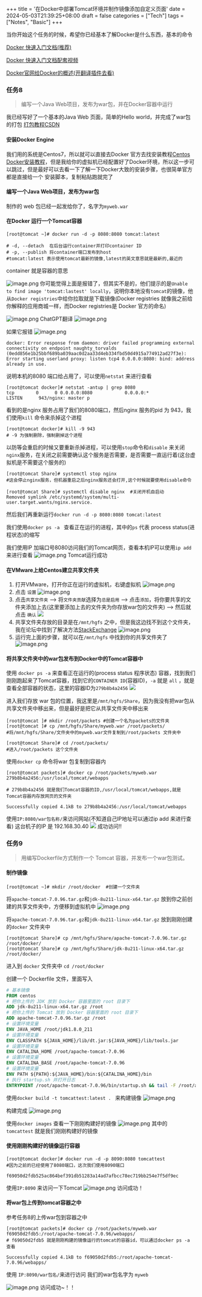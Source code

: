 +++
title = '在Docker中部署Tomcat环境并制作镜像添加自定义页面'
date = 2024-05-03T21:39:25+08:00
draft = false
categories = ["Tech"]
tags = ["Notes", "Basic"]
+++

当你开始这个任务的时候，希望你已经基本了解Docker是什么东西，基本的命令

[Docker 快速入门文档(推荐)](https://docker.easydoc.net/doc/81170005/cCewZWoN/lTKfePfP)

[Docker 快速入门文档配套视频](https://www.bilibili.com/video/BV11L411g7U1/)

[Docker官网给Docker的概述(开翻译插件去看)](https://docs.docker.com/get-started/overview/)


### 任务8
> 编写一个Java Web项目，发布为war包，并在Docker容器中运行

我已经写好了一个基本的Java Web 页面，简单的Hello world，并完成了war包的打包
[打包教程CSDN](https://blog.csdn.net/weixin_44741023/article/details/119298059)

#### 安装Docker Engine
我们用的系统是Centos7，所以就可以直接去Docker 官方去找安装教程[Centos Docker安装教程](https://docs.docker.com/engine/install/centos/)，但是我给你的虚拟机已经配置好了Docker环境，所以这一步可以跳过，但是最好可以去看一下了解一下Docker大致的安装步骤，也很简单官方都是直接给一个 安装脚本，复制粘贴跑就完了

#### 编写一个Java Web项目，发布为war包
制作的 web 包已经一起发给你了，名字为`myweb.war`

#### 在Docker 运行一个Tomcat容器
```shell
[root@tomcat ~]# docker run -d -p 8080:8080 tomcat:latest

# -d, --detach  在后台运行container并打印container ID
# -p, --publish 将container端口发布到host 
#tomcat:latest 表示使用tomcat最新的镜像,latest的英文意思就是最新的,最近的
``` 
container 就是容器的意思

![image.png](https://wangzhrbuckets.s3.bitiful.net/picture/2024/05/cf50489bbbaf281bb970cc6071df1967.png)
你可能觉得上面是报错了，但其实不是的，他们提示的是`Unable to find image 'tomcat:lastest' locally`，说明你本地没有`tomcat`的镜像，他从`Docker registries`中给你拉取就是下载镜像(Docker registries 就像我之前给你解释的应用商城一样，而Docker registries是 Docker 官方的命名)

![image.png](https://wangzhrbuckets.s3.bitiful.net/picture/2024/05/d5d83b108537df7172c5d2a9884370b3.png)
ChatGPT翻译
![image.png](https://wangzhrbuckets.s3.bitiful.net/picture/2024/05/39daa34325ec3bde89427906cf64a820.png)


如果它报错
![image.png](https://wangzhrbuckets.s3.bitiful.net/picture/2024/05/f9a0b7acba823804d8416965c2ed5ac5.png)
```shell
docker: Error response from daemon: driver failed programming external connectivity on endpoint naughty_torvalds (0edd856e1b25bbf689ba039aac0d2aa33d4eb334fbd50d4915a774912ad27f3e): Error starting userland proxy: listen tcp4 0.0.0.0:8080: bind: address already in use.
```
说明本机的8080 端口给占用了，可以使用`netstat` 来进行查看
```shell
[root@tomcat docker]# netstat -antup | grep 8080                                                                                                  
tcp        0      0 0.0.0.0:8080            0.0.0.0:*               LISTEN      943/nginx: master p
```
看到的是nginx 服务占用了我们的8080端口，然后nginx  服务的pid 为 943，我们使用`kill` 命令来杀掉这个进程
```shell
[root@tomcat docker]# kill -9 943
# -9 为强制删除，强制删掉这个进程
```

以防等会重启的时候又要重新杀掉进程，可以使用`stop`命令和`disable` 来关闭 `nginx`服务，在关闭之前需要确认这个服务是否需要，是否需要一直运行着(这台虚拟机是不需要这个服务的)
```Shell
[root@tomcat Share]# systemctl stop nginx                                
#这会停止nginx服务，但机器重启之后nginx服务还会打开,这个时候就要使用disable命令

[root@tomcat Share]# systemctl disable nginx  #关闭开机自启动                                                    
Removed symlink /etc/systemd/system/multi-user.target.wants/nginx.service.
```

然后我们再重新运行`docker run -d -p 8080:8080 tomcat:latest`

我们使用`docker ps -a ` 查看正在运行的进程，其中的`ps` 代表 process status(进程状态)的缩写

我们使用IP 加端口号8080访问我们的Tomcat网页，查看本机IP可以使用`ip add` 来进行查看
![image.png](https://wangzhrbuckets.s3.bitiful.net/picture/2024/05/f99d33add8f2d0628270705effed0ba7.png)
Tomcat运行成功

#### 在VMware上给Centos建立共享文件夹
1. 打开VMware，打开你正在运行的虚拟机，右键虚拟机
![image.png](https://wangzhrbuckets.s3.bitiful.net/picture/2024/05/9e13971c3d9641849709743bfbc273f7.png)
2. 点击 `设置`
![image.png](https://wangzhrbuckets.s3.bitiful.net/picture/2024/05/73c1e947fce46b5c1211a6b2f65fd4fc.png)
3. 点击`共享文件夹` --> 将`文件夹贡献`选择为`总是启用` --> 点击`添加`，将你要共享的文件夹添加上去(这里要添加上去的文件夹为你存放war包的文件夹) --> 然后就点击 `确认`
![](https://wangzhrbuckets.s3.bitiful.net/picture/2024/05/862c096cb2cdcc087a80933733a65b75.png)
4. 共享文件夹存放的目录是在`/mnt/hgfs` 之中，但是我这边找不到这个文件夹，我在论坛中找到了解决方法[StackExchange](https://unix.stackexchange.com/questions/436723/shared-folder-does-not-appear-in-guest-centos-windows-host-using-vmware)
![image.png](https://wangzhrbuckets.s3.bitiful.net/picture/2024/05/6a1773d7c79649a8bf9ab17612164eed.png)
5. 运行完上面的步骤，就可以在`/mnt/hgfs` 中找到你的共享文件夹了
![image.png](https://wangzhrbuckets.s3.bitiful.net/picture/2024/05/977b9a8e9ecf9f716560d98ae384fc5b.png)
#### 将共享文件夹中的war包发布到Docker中的Tomcat容器中
使用 `docker ps -a` 来查看正在运行的(process status 程序状态) 容器，找到我们刚刚跑起来了Tomcat容器，找到它的`CONTAINER ID`(容器ID)，`-a` 就是 `all` ，就是查看全部容器的状态，这里的容器ID为`279b8b4a2456`
![](https://wangzhrbuckets.s3.bitiful.net/picture/2024/05/e40cfb5a6ab8a77cefd44d14c9212320.png)

进入我们存放 war 包的位置，我这里是`/mnt/hgfs/Share`，因为我没有把war包从共享文件夹中移出来，但是最好是把它从共享文件夹中移出来
```shell
[root@tomcat ]# mkdir /root/packets #创建一个名为packets的文件夹
[root@tomcat ]# cp /mnt/hgfs/Share/myweb.war /root/packets/
#将/mnt/hgfs/Share/文件夹中的myweb.war文件复制到/root/packets 文件夹中

[root@tomcat Share]# cd /root/packets/
#进入/root/packets 这个文件夹
```

使用`docker cp` 命令将war 包复制到容器内
```shell
[root@tomcat packets]# docker cp /root/packets/myweb.war 279b8b4a2456:/usr/local/tomcat/webapps  

# 279b8b4a2456 就是我们Tomcat容器的ID,/usr/local/tomcat/webapps,就是Tomcat容器内存放网页的文件夹

Successfully copied 4.1kB to 279b8b4a2456:/usr/local/tomcat/webapps
```

使用`IP:8080/war包名称/`来访问网站(不知道自己IP地址可以通过ip add 来进行查看)
这台机子的IP 是 192.168.30.40
![](https://wangzhrbuckets.s3.bitiful.net/picture/2024/05/b1903b74f9852d85cdb355fd5d1076cd.png)
成功访问!!

### 任务9
> 用编写Dockerfile方式制作一个 Tomcat 容器，并发布一个war包测试。

#### 制作镜像
```shell
[root@tomcat ~]# mkdir /root/docker  #创建一个文件夹
```

将`apache-tomcat-7.0.96.tar.gz`和`jdk-8u211-linux-x64.tar.gz` 放到你之前创建的共享文件夹中，方便移到虚拟机中
![image.png](https://wangzhrbuckets.s3.bitiful.net/picture/2024/05/2f435ebf4676acef727816f2a182ff77.png)

将`apache-tomcat-7.0.96.tar.gz`和`jdk-8u211-linux-x64.tar.gz`  放到刚刚创建的`docker` 文件夹中
```shell
[root@tomcat Share]# cp /mnt/hgfs/Share/apache-tomcat-7.0.96.tar.gz /root/docker/                                                                                                      
[root@tomcat Share]# cp /mnt/hgfs/Share/jdk-8u211-linux-x64.tar.gz /root/docker/
```

进入到 `docker` 文件夹中
`cd /root/docker`

创建一个 Dockerfile 文件，里面写入
```Dockerfile
# 基本镜像
FROM centos
# 把你上传的 JDK 放到 Docker 容器里面的 root 目录下
ADD jdk-8u211-linux-x64.tar.gz /root
# 把你上传的 Tomcat 放到 Docker 容器里面的 root 目录下
ADD apache-tomcat-7.0.96.tar.gz /root
# 设置环境变量
ENV JAVA_HOME /root/jdk1.8.0_211
# 设置环境变量
ENV CLASSPATH ${JAVA_HOME}/lib/dt.jar:${JAVA_HOME}/lib/tools.jar
# 设置环境变量
ENV CATALINA_HOME /root/apache-tomcat-7.0.96
# 设置环境变量
ENV CATALINA_BASE /root/apache-tomcat-7.0.96
# 设置环境变量
ENV PATH ${PATH}:${JAVA_HOME}/bin:${CATALINA_HOME}/bin
# 执行 startup.sh 并打开日志
ENTRYPOINT /root/apache-tomcat-7.0.96/bin/startup.sh && tail -F /root/apache-tomcat-7.0.96/logs/catalina.out

```

使用`docker build -t tomcattest:latest . ` 来构建镜像
![image.png](https://wangzhrbuckets.s3.bitiful.net/picture/2024/05/1625b88414c55b1cf1b2f803015fdfd1.png)

构建完成
![image.png](https://wangzhrbuckets.s3.bitiful.net/picture/2024/05/0c890711c8da5778323bf465bcf59386.png)

使用`docker images` 查看一下刚刚构建好的镜像
![image.png](https://wangzhrbuckets.s3.bitiful.net/picture/2024/05/cf5ecdbf37c3fd2a7701aab4d08d55c2.png)
其中的 `tomcattest` 就是我们刚刚构建好的镜像

#### 使用刚刚构建好的镜像运行容器
```shell
[root@tomcat docker]# docker run -d -p 8090:8080 tomcattest
#因为之前的已经使用了8080端口，这次我们使用8090端口

f69050d2fdb525ac864bef391db51283a14ad7afbcc78ec719bb254e7f5df9ec
```

使用`IP:8090` 来访问一下Tomcat
![image.png](https://wangzhrbuckets.s3.bitiful.net/picture/2024/05/e9ff8322cad2c432d3bdcc79d3dbbffd.png)
访问成功！

#### 将war包上传到tomcat容器之中

参考任务8的上传war包到容器之中

```shell
[root@tomcat packets]# docker cp /root/packets/myweb.war f69050d2fdb5:/root/apache-tomcat-7.0.96/webapps/   
# f69050d2fdb5 就是刚刚构建的镜像运行的tomcat的容器id，可以通过docker ps -a 查看

Successfully copied 4.1kB to f69050d2fdb5:/root/apache-tomcat-7.0.96/webapps/
```

使用 `IP:8090/war包名/`来进行访问
我们的war包名字为 `myweb` 

![image.png](https://wangzhrbuckets.s3.bitiful.net/picture/2024/05/4b3ef885825135e367fdc5d4fdfb92fa.png)
访问成功~！！
